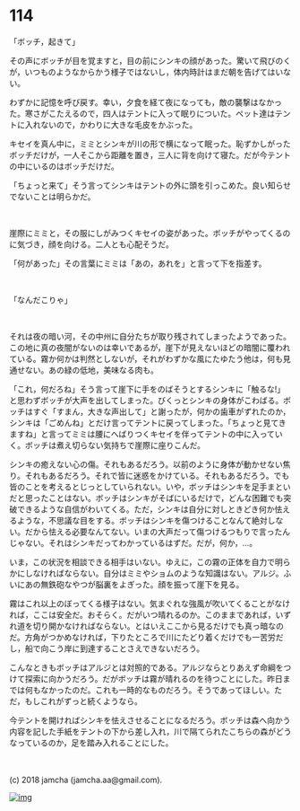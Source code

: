 # 114

「ボッチ，起きて」  

その声にボッチが目を覚ますと，目の前にシンキの顔があった。驚いて飛びのくが，いつものようなからかう様子ではないし，体内時計はまだ朝を告げてはいない。  

わずかに記憶を呼び戻す。幸い，夕食を経て夜になっても，敵の襲撃はなかった。寒さがこたえるので，四人はテントに入って眠りについた。ペット達はテントに入れないので，かわりに大きな毛皮をかぶった。  

キセイを真ん中に，ミミとシンキが川の形で横になって眠った。恥ずかしがったボッチだけが，一人そこから距離を置き，三人に背を向けて寝た。だが今テントの中にいるのはボッチだけだ。  

「ちょっと来て」そう言ってシンキはテントの外に頭を引っこめた。良い知らせでないことは明らかだ。  

<br>  

崖際にミミと，その服にしがみつくキセイの姿があった。ボッチがやってくるのに気づき，顔を向ける。二人とも心配そうだ。  

「何があった」その言葉にミミは「あの，あれを」と言って下を指差す。  

<br>  

「なんだこりゃ」  

<br>  

それは夜の暗い河，その中州に自分たちが取り残されてしまったようであった。この地に真の夜闇がないのは幸いであるが，崖下が見えないほどの暗闇に覆われている。霧か何かは判然としないが，それがわずかな風にたゆたう他は，何も見通せない。あの緑の低地，美味なる肉も。  

「これ，何だろね」そう言って崖下に手をのばそうとするシンキに「触るな!」と思わずボッチが大声を出してしまった。びくっとシンキの身体がこわばる。ボッチはすぐ「すまん，大きな声出して」と謝ったが，何かの歯車がずれたのか，シンキは「ごめんね」とだけ言ってテントに戻ってしまった。「ちょっと見てきますね」と言ってミミは腰にへばりつくキセイを伴ってテントの中に入っていく。ボッチは煮え切らない気持ちで崖際に座りこんだ。  

シンキの癒えない心の傷。それもあるだろう。以前のように身体が動かせない焦り。それもあるだろう。それで皆に迷惑をかけている。それもあるだろう。でも皆のことを考えるとじっとしていられない。いや，ボッチはシンキを足手まといだと思ったことはない。ボッチはシンキがそばにいるだけで，どんな困難でも突破できるような自信がわいてくる。ただ，シンキは自分に対しときどき何か怯えるような，不思議な目をする。ボッチはシンキを傷つけることなんて絶対しない。だから怯える必要なんてない。いまの大声だって傷つけるつもりで言ったんじゃない。それはシンキだってわかっているはずだ。だが，何か，…。  

いま，この状況を相談できる相手はいない。ゆえに，この霧の正体を自力で明らかにしなければならない。自分はミミやショムのような知識はない。アルジ。ふいにあの無鉄砲なやつが脳裏をよぎった。顔を振って崖下を見る。  

霧はこれ以上のぼってくる様子はない。気まぐれな強風が吹いてくることがなければ，ここは安全だ。おそらく。だがいつ晴れるのか。このままであれば，いずれ道を切り開かなければならない。とはいえここから見るだけでも真っ暗なのだ。方角がつかめなければ，下りたところで川にたどり着くだけでも一苦労だし，船で向こう岸に到達することさえできないだろう。  

こんなときもボッチはアルジとは対照的である。アルジならとりあえず命綱をつけて探索に向かうだろう。だがボッチは霧が晴れるのを待つことにした。昨日までは何もなかったのだ。これも一時的なものだろう。そうであってほしい。ただ，もしこれがずっと続くようなら。  

今テントを開ければシンキを怯えさせることになるだろう。ボッチは森へ向かう内容を記した手紙をテントの下から差し入れ，川で隔てられたこちらの森がどうなっているのか，足を踏み入れることにした。  

<br>  
<br>  
(c) 2018 jamcha (jamcha.aa@gmail.com).  

[![img](http://i.creativecommons.org/l/by-nc-sa/4.0/88x31.png)](http://creativecommons.org/licenses/by-nc-sa/4.0/deed)